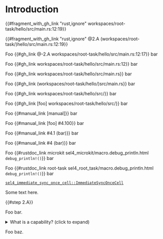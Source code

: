 <!--
    Copyright 2024, Colias Group, LLC

    SPDX-License-Identifier: CC-BY-SA-4.0
-->

# Introduction

{{#fragment_with_gh_link "rust,ignore" workspaces/root-task/hello/src/main.rs:12:19}}

{{#fragment_with_gh_link "rust,ignore" @2.A (workspaces/root-task/)hello/src/main.rs:12:19}}

Foo {{#gh_link @-2.A workspaces/root-task/hello/src/main.rs:12:17}} bar

Foo {{#gh_link workspaces/root-task/hello/src/main.rs:12}} bar

Foo {{#gh_link workspaces/root-task/hello/src/main.rs}} bar

Foo {{#gh_link (workspaces/root-task/hello/)src/main.rs}} bar

Foo {{#gh_link workspaces/root-task/hello/src/}} bar

Foo {{#gh_link [foo] workspaces/root-task/hello/src/}} bar

Foo {{#manual_link [manual]}} bar

Foo {{#manual_link [foo] #4.100}} bar

Foo {{#manual_link #4.1 (bar)}} bar

Foo {{#manual_link #4 (bar)}} bar

Foo {{#rustdoc_link microkit sel4_microkit/macro.debug_println.html `debug_println!()`}} bar

Foo {{#rustdoc_link root-task sel4_root_task/macro.debug_println.html `debug_println!()`}} bar

[`sel4_immediate_sync_once_cell::ImmediateSyncOnceCell`](https://sel4.github.io/rust-sel4/views/aarch64-root-task/aarch64-sel4/doc/sel4_immediate_sync_once_cell/struct.ImmediateSyncOnceCell.html)

Some text here.

{{#step 2.A}}

Foo bar.

<div class="step-hint">
    <details>
        <summary>
            What is a capability? (click to expand)
        </summary>
        <p>
            fksdajfdsafdsaf jkfl sdajlkf sda
            fksdajfdsafdsaf jkfl sdajlkf sda
            fksdajfdsafdsaf jkfl sdajlkf sda
            fksdajfdsafdsaf jkfl sdajlkf sda
            fksdajfdsafdsaf jkfl sdajlkf sda
            fksdajfdsafdsaf jkfl sdajlkf sda
            fksdajfdsafdsaf jkfl sdajlkf sda
            fksdajfdsafdsaf jkfl sdajlkf sda
            fksdajfdsafdsaf jkfl sdajlkf sda
        </p>
        <!---->{{#fragment_with_gh_link "rust,ignore" @2.A (workspaces/root-task/)hello/src/main.rs:12:19}}<!---->
        <p>
            fksdajfdsafdsaf jkfl sdajlkf sda
            fksdajfdsafdsaf jkfl sdajlkf sda
            fksdajfdsafdsaf jkfl sdajlkf sda
            fksdajfdsafdsaf jkfl sdajlkf sda
            fksdajfdsafdsaf jkfl sdajlkf sda
            fksdajfdsafdsaf jkfl sdajlkf sda
            fksdajfdsafdsaf jkfl sdajlkf sda
            fksdajfdsafdsaf jkfl sdajlkf sda
            fksdajfdsafdsaf jkfl sdajlkf sda
        </p>
    </details>
</div>

<!-- {{#step 2.B}} -->

Foo baz.

